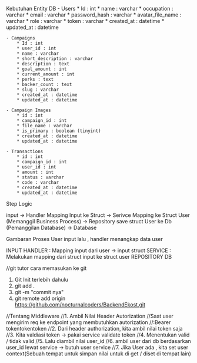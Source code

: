 Kebutuhan Entity DB
    - Users
        * Id : int
        * name : varchar
        * occupation : varchar
        * email : varchar
        * password_hash : varchar
        * avatar_file_name : varchar
        * role : varchar
        * token : varchar
        * created_at : datetime
        * updated_at : datetime
    
    - Campaigns
        * Id : int
        * user_id : int
        * name : varchar
        * short_description : varchar
        * description : text
        * goal_amount : int
        * current_amount : int
        * perks : text
        * backer_count : text
        * slug : varchar
        * created_at : datetime
        * updated_at : datetime

    - Campaign Images
        * id : int
        * campaign_id : int 
        * file_name : varchar
        * is_primary : boolean (tinyint)
        * created_at : datetime
        * updated_at : datetime
        
    - Transactions
        * id : int
        * campaign_id : int
        * user_id : int
        * amount : int
        * status : varchar
        * code : varchar
        * created_at : datetime
        * updated_at : datetime



Step Logic 

input -> Handler Mapping Input ke Struct -> Serivce Mapping ke Struct User (Memanggil Business Process) -> Repository save struct User ke Db (Pemanggilan Database) -> Database
 
Gambaran Proses
User input lalu , handler menangkap data user


INPUT
HANDLER : Mapping input dari user -> input struct
SERVICE : Melakukan mapping dari struct input ke struct user
REPOSITORY
DB

//git tutor
cara memasukan ke git 
1. Git Init terlebih dahulu
2. git add . 
3. git -m "commit nya"
4. git remote add origin https://github.com/nocturnalcoders/BackendEkost.git

//Tentang Middleware
//1. Ambil Nilai Header Autorization 
//Saat user mengirim req ke endpoint yang membutuhkan autorization
//:Bearer tokentokentoken
//2. Dari header authorization, kita ambil nilai token saja
//3. Kita valdiasi token -> pakai service validate token
//4. Menentukan valid / tidak valid
//5. Lalu diambil nilai user_id
//6. ambil user dari db berdasarkan user_id lewat service -> butuh user service
//7. Jika User ada , kita set user context(Sebuah tempat untuk simpan nilai untuk di get / diset di tempat lain)